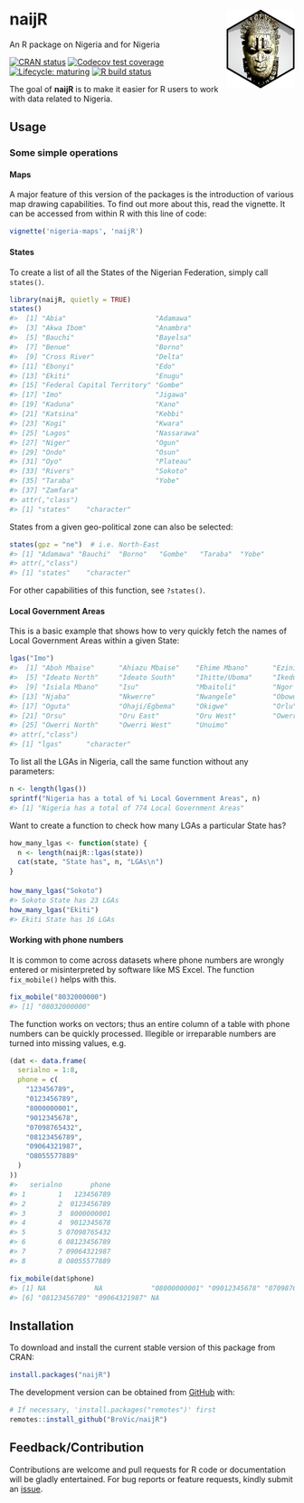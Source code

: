 
<!-- README.md is generated from README.Rmd. Please edit that file -->

# naijR <img src="man/figures/logo.png" width=120px align="right" />

An R package on Nigeria and for Nigeria

<!-- badges: start -->

[![CRAN
status](https://www.r-pkg.org/badges/version/naijR)](https://cran.r-project.org/package=naijR)
[![Codecov test
coverage](https://codecov.io/gh/BroVic/naijR/branch/master/graph/badge.svg)](https://codecov.io/gh/BroVic/naijR?branch=master)
[![Lifecycle:
maturing](https://img.shields.io/badge/lifecycle-maturing-blue.svg)](https://www.tidyverse.org/lifecycle/#maturing)
[![R build
status](https://github.com/BroVic/naijR/workflows/R-CMD-check/badge.svg)](https://github.com/BroVic/naijR/actions)
<!-- badges: end -->

The goal of **naijR** is to make it easier for R users to work with data
related to Nigeria.

## Usage

### Some simple operations

#### Maps

A major feature of this version of the packages is the introduction of
various map drawing capabilities. To find out more about this, read the
vignette. It can be accessed from within R with this line of code:

``` r
vignette('nigeria-maps', 'naijR')
```

#### States

To create a list of all the States of the Nigerian Federation, simply
call `states()`.

``` r
library(naijR, quietly = TRUE)
states()
#>  [1] "Abia"                      "Adamawa"                  
#>  [3] "Akwa Ibom"                 "Anambra"                  
#>  [5] "Bauchi"                    "Bayelsa"                  
#>  [7] "Benue"                     "Borno"                    
#>  [9] "Cross River"               "Delta"                    
#> [11] "Ebonyi"                    "Edo"                      
#> [13] "Ekiti"                     "Enugu"                    
#> [15] "Federal Capital Territory" "Gombe"                    
#> [17] "Imo"                       "Jigawa"                   
#> [19] "Kaduna"                    "Kano"                     
#> [21] "Katsina"                   "Kebbi"                    
#> [23] "Kogi"                      "Kwara"                    
#> [25] "Lagos"                     "Nassarawa"                
#> [27] "Niger"                     "Ogun"                     
#> [29] "Ondo"                      "Osun"                     
#> [31] "Oyo"                       "Plateau"                  
#> [33] "Rivers"                    "Sokoto"                   
#> [35] "Taraba"                    "Yobe"                     
#> [37] "Zamfara"                  
#> attr(,"class")
#> [1] "states"    "character"
```

States from a given geo-political zone can also be selected:

``` r
states(gpz = "ne")  # i.e. North-East
#> [1] "Adamawa" "Bauchi"  "Borno"   "Gombe"   "Taraba"  "Yobe"   
#> attr(,"class")
#> [1] "states"    "character"
```

For other capabilities of this function, see `?states()`.

#### Local Government Areas

This is a basic example that shows how to very quickly fetch the names
of Local Government Areas within a given State:

``` r
lgas("Imo")
#>  [1] "Aboh Mbaise"      "Ahiazu Mbaise"    "Ehime Mbano"      "Ezinihitte"      
#>  [5] "Ideato North"     "Ideato South"     "Ihitte/Uboma"     "Ikeduru"         
#>  [9] "Isiala Mbano"     "Isu"              "Mbaitoli"         "Ngor Okpala"     
#> [13] "Njaba"            "Nkwerre"          "Nwangele"         "Obowo"           
#> [17] "Oguta"            "Ohaji/Egbema"     "Okigwe"           "Orlu"            
#> [21] "Orsu"             "Oru East"         "Oru West"         "Owerri Municipal"
#> [25] "Owerri North"     "Owerri West"      "Unuimo"          
#> attr(,"class")
#> [1] "lgas"      "character"
```

To list all the LGAs in Nigeria, call the same function without any
parameters:

``` r
n <- length(lgas())
sprintf("Nigeria has a total of %i Local Government Areas", n)
#> [1] "Nigeria has a total of 774 Local Government Areas"
```

Want to create a function to check how many LGAs a particular State has?

``` r
how_many_lgas <- function(state) {
  n <- length(naijR::lgas(state))
  cat(state, "State has", n, "LGAs\n")
}

how_many_lgas("Sokoto")
#> Sokoto State has 23 LGAs
how_many_lgas("Ekiti")
#> Ekiti State has 16 LGAs
```

#### Working with phone numbers

It is common to come across datasets where phone numbers are wrongly
entered or misinterpreted by software like MS Excel. The function
`fix_mobile()` helps with this.

``` r
fix_mobile("8032000000")
#> [1] "08032000000"
```

The function works on vectors; thus an entire column of a table with
phone numbers can be quickly processed. Illegible or irreparable numbers
are turned into missing values, e.g.

``` r
(dat <- data.frame(
  serialno = 1:8,
  phone = c(
    "123456789",
    "0123456789",
    "8000000001",
    "9012345678",
    "07098765432",
    "08123456789",
    "09064321987",
    "O8055577889"
  )
))
#>   serialno       phone
#> 1        1   123456789
#> 2        2  0123456789
#> 3        3  8000000001
#> 4        4  9012345678
#> 5        5 07098765432
#> 6        6 08123456789
#> 7        7 09064321987
#> 8        8 O8055577889
```

``` r
fix_mobile(dat$phone)
#> [1] NA            NA            "08000000001" "09012345678" "07098765432"
#> [6] "08123456789" "09064321987" NA
```

## Installation

To download and install the current stable version of this package from
CRAN:

``` r
install.packages("naijR")
```

The development version can be obtained from
[GitHub](https://github.com/BroVic/naijR) with:

``` r
# If necessary, 'install.packages("remotes")' first
remotes::install_github("BroVic/naijR")
```

## Feedback/Contribution

Contributions are welcome and pull requests for R code or documentation
will be gladly entertained. For bug reports or feature requests, kindly
submit an [issue](https://github.com/BroVic/naijR/issues/new).

